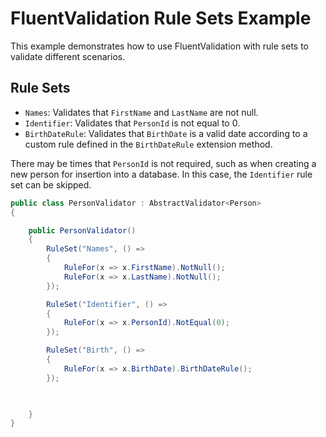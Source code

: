 ﻿# FluentValidation Rule Sets Example

This example demonstrates how to use FluentValidation with rule sets to validate different scenarios.

## Rule Sets

- `Names`: Validates that `FirstName` and `LastName` are not null.
- `Identifier`: Validates that `PersonId` is not equal to 0.
- `BirthDateRule`: Validates that `BirthDate` is a valid date according to a custom rule defined in the `BirthDateRule` extension method.

There may be times that `PersonId` is not required, such as when creating a new person for insertion into a database. In this case, the `Identifier` rule set can be skipped.

```csharp
public class PersonValidator : AbstractValidator<Person>
{

    public PersonValidator()
    {
        RuleSet("Names", () =>
        {
            RuleFor(x => x.FirstName).NotNull();
            RuleFor(x => x.LastName).NotNull();
        });

        RuleSet("Identifier", () =>
        {
            RuleFor(x => x.PersonId).NotEqual(0);
        });

        RuleSet("Birth", () =>
        {
            RuleFor(x => x.BirthDate).BirthDateRule();
        });


        
    }
}
```
